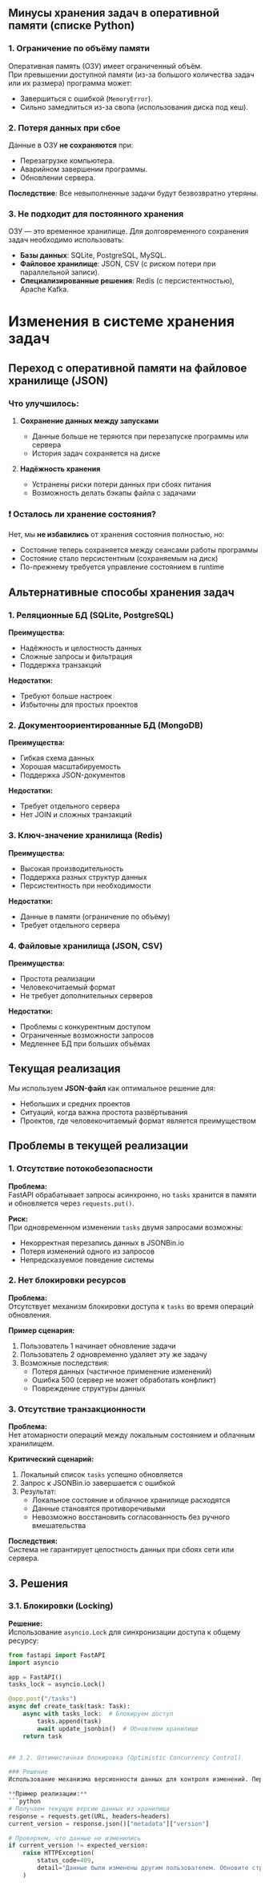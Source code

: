 ## Минусы хранения задач в оперативной памяти (списке Python)

### 1. Ограничение по объёму памяти
Оперативная память (ОЗУ) имеет ограниченный объём.  
При превышении доступной памяти (из-за большого количества задач или их размера) программа может:
- Завершиться с ошибкой (`MemoryError`).  
- Сильно замедлиться из-за свопа (использования диска под кеш).  

### 2. Потеря данных при сбое
Данные в ОЗУ **не сохраняются** при:
- Перезагрузке компьютера.  
- Аварийном завершении программы.  
- Обновлении сервера.  

**Последствие**: Все невыполненные задачи будут безвозвратно утеряны.  


### 3. Не подходит для постоянного хранения
ОЗУ — это временное хранилище. Для долговременного сохранения задач необходимо использовать:  
- **Базы данных**: SQLite, PostgreSQL, MySQL.  
- **Файловое хранилище**: JSON, CSV (с риском потери при параллельной записи).  
- **Специализированные решения**: Redis (с персистентностью), Apache Kafka.  




# Изменения в системе хранения задач

## Переход с оперативной памяти на файловое хранилище (JSON)

### Что улучшилось:
1. **Сохранение данных между запусками**  
   - Данные больше не теряются при перезапуске программы или сервера
   - История задач сохраняется на диске

2. **Надёжность хранения**  
   - Устранены риски потери данных при сбоях питания
   - Возможность делать бэкапы файла с задачами

### ❗ Осталось ли хранение состояния?
Нет, мы **не избавились** от хранения состояния полностью, но:
- Состояние теперь сохраняется между сеансами работы программы
- Состояние стало персистентным (сохраняемым на диск)
- По-прежнему требуется управление состоянием в runtime

## Альтернативные способы хранения задач

### 1. Реляционные БД (SQLite, PostgreSQL)
**Преимущества:**
- Надёжность и целостность данных
- Сложные запросы и фильтрация
- Поддержка транзакций

**Недостатки:**
- Требуют больше настроек
- Избыточны для простых проектов

### 2. Документоориентированные БД (MongoDB)
**Преимущества:**
- Гибкая схема данных
- Хорошая масштабируемость
- Поддержка JSON-документов

**Недостатки:**
- Требует отдельного сервера
- Нет JOIN и сложных транзакций

### 3. Ключ-значение хранилища (Redis)
**Преимущества:**
- Высокая производительность
- Поддержка разных структур данных
- Персистентность при необходимости

**Недостатки:**
- Данные в памяти (ограничение по объёму)
- Требует отдельного сервера

### 4. Файловые хранилища (JSON, CSV)
**Преимущества:**
- Простота реализации
- Человекочитаемый формат
- Не требует дополнительных серверов

**Недостатки:**
- Проблемы с конкурентным доступом
- Ограниченные возможности запросов
- Медленнее БД при больших объёмах

## Текущая реализация
Мы используем **JSON-файл** как оптимальное решение для:
- Небольших и средних проектов
- Ситуаций, когда важна простота развёртывания
- Проектов, где человекочитаемый формат является преимуществом




## Проблемы в текущей реализации

### 1. Отсутствие потокобезопасности

**Проблема:**  
FastAPI обрабатывает запросы асинхронно, но `tasks` хранится в памяти и обновляется через `requests.put()`.

**Риск:**  
При одновременном изменении `tasks` двумя запросами возможны:
- Некорректная перезапись данных в JSONBin.io
- Потеря изменений одного из запросов
- Непредсказуемое поведение системы

### 2. Нет блокировки ресурсов

**Проблема:**  
Отсутствует механизм блокировки доступа к `tasks` во время операций обновления.

**Пример сценария:**
1. Пользователь 1 начинает обновление задачи
2. Пользователь 2 одновременно удаляет эту же задачу
3. Возможные последствия:
   - Потеря данных (частичное применение изменений)
   - Ошибка 500 (сервер не может обработать конфликт)
   - Повреждение структуры данных

### 3. Отсутствие транзакционности

**Проблема:**  
Нет атомарности операций между локальным состоянием и облачным хранилищем.

**Критический сценарий:**
1. Локальный список `tasks` успешно обновляется
2. Запрос к JSONBin.io завершается с ошибкой
3. Результат:
   - Локальное состояние и облачное хранилище расходятся
   - Данные становятся противоречивыми
   - Невозможно восстановить согласованность без ручного вмешательства

**Последствия:**  
Система не гарантирует целостность данных при сбоях сети или сервера.


## 3. Решения

### 3.1. Блокировки (Locking)

**Решение:**  
Использование `asyncio.Lock` для синхронизации доступа к общему ресурсу:

```python
from fastapi import FastAPI
import asyncio

app = FastAPI()
tasks_lock = asyncio.Lock()

@app.post("/tasks")
async def create_task(task: Task):
    async with tasks_lock:  # Блокируем доступ
        tasks.append(task)
        await update_jsonbin()  # Обновляем хранилище
    return task


## 3.2. Оптимистичная блокировка (Optimistic Concurrency Control)

### Решение
Использование механизма версионности данных для контроля изменений. Перед внесением изменений проверяется, не были ли данные изменены другим процессом с момента их чтения.

**Пример реализации:**
```python
# Получаем текущую версию данных из хранилища
response = requests.get(URL, headers=headers)
current_version = response.json()["metadata"]["version"]

# Проверяем, что данные не изменились
if current_version != expected_version:
    raise HTTPException(
        status_code=409,
        detail="Данные были изменены другим пользователем. Обновите страницу и попробуйте снова."
    )